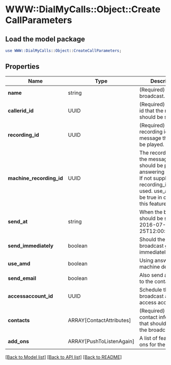 # WWW::DialMyCalls::Object::CreateCallParameters

## Load the model package
```perl
use WWW::DialMyCalls::Object::CreateCallParameters;
```

## Properties
Name | Type | Description | Notes
------------ | ------------- | ------------- | -------------
**name** | string | (Required)  Name the broadcast. | [optional] 
**callerid_id** | UUID | (Required)  The caller id that the message should be sent from. | [optional] 
**recording_id** | UUID | (Required)  The recording id of the message that should be played. | [optional] 
**machine_recording_id** | UUID | The recording id of the message that should be played on answering machines.  If not supplied the recording_id will be used.  use_amd must be true in order for this feature to work. | [optional] 
**send_at** | string | When the broadcast should be sent. (Ex: 2016-07-25T12:00:00+0000) | [optional] 
**send_immediately** | boolean | Should the broadcast go out immediately? | [optional] 
**use_amd** | boolean | Using answering machine detection? | [optional] 
**send_email** | boolean | Also send an email to the contacts? | [optional] 
**accessaccount_id** | UUID | Schedule this broadcast as an access account. | [optional] 
**contacts** | ARRAY[ContactAttributes] | (Required)  List of contact information that should be sent the broadcast. | [optional] 
**add_ons** | ARRAY[PushToListenAgain] | A list of feature add-ons for the calls. | [optional] 

[[Back to Model list]](../README.md#documentation-for-models) [[Back to API list]](../README.md#documentation-for-api-endpoints) [[Back to README]](../README.md)


